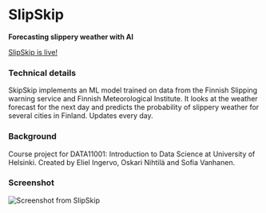 # SlipSkip

**Forecasting slippery weather with AI**

[SlipSkip is live!](https://sofvanh.github.io/slipskip/)

### Technical details

SkipSkip implements an ML model trained on data from the Finnish Slipping warning service and Finnish Meteorological Institute. It looks at the weather forecast for the next day and predicts the probability of slippery weather for several cities in Finland. Updates every day.

### Background

Course project for DATA11001: Introduction to Data Science at University of Helsinki. Created by Eliel Ingervo, Oskari Nihtilä and Sofia Vanhanen.

### Screenshot

![Screenshot from SlipSkip](https://github.com/sofvanh/slipskip/blob/main/screenshot-2022-10-28.png)
